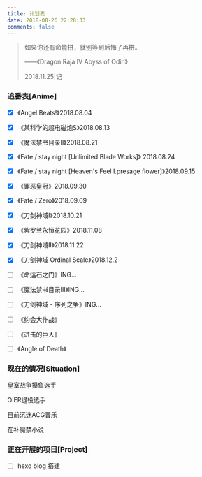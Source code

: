 ```yaml
---
title: 计划表
date: 2018-08-26 22:28:33
comments: false
---
```


> 如果你还有命能拼，就别等到后悔了再拼。
>
> ——《Dragon·Raja IV Abyss of Odin》
>
> 2018.11.25|记

### 追番表[Anime]

- [x] 《Angel Beats!》2018.08.04 
- [x] 《某科学的超电磁炮S》2018.08.13
- [x] 《魔法禁书目录II》2018.08.21
- [x] 《Fate / stay night [Unlimited Blade Works]》 2018.08.24
- [x] 《Fate / stay night [Heaven's Feel I.presage flower]》2018.09.15
- [x] 《罪恶皇冠》2018.09.30
- [x] 《Fate / Zero》2018.09.09
- [x] 《刀剑神域I》2018.10.21
- [x] 《紫罗兰永恒花园》2018.11.08
- [x] 《刀剑神域II》2018.11.22
- [x] 《刀剑神域 Ordinal Scale》2018.12.2

- [ ] 《命运石之门》ING...
- [ ] 《魔法禁书目录III》ING...
- [ ] 《刀剑神域 - 序列之争》ING...

- [ ] 《约会大作战》
- [ ] 《进击的巨人》
- [ ] 《Angle of Death》

### 现在的情况[Situation]

皇室战争摸鱼选手

OIER退役选手

目前沉迷ACG音乐

在补魔禁小说

### 正在开展的项目[Project]

- [ ] hexo blog 搭建